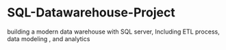 # SQL-Datawarehouse-Project
building a modern data warehouse with SQL server, Including ETL process, data modeling , and analytics
